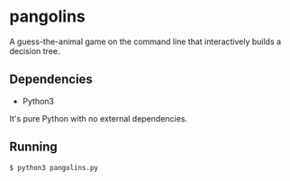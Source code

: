 # pangolins

A guess-the-animal game on the command line that interactively builds a decision tree.

## Dependencies

* Python3

It's pure Python with no external dependencies.

## Running

```
$ python3 pangolins.py
```

